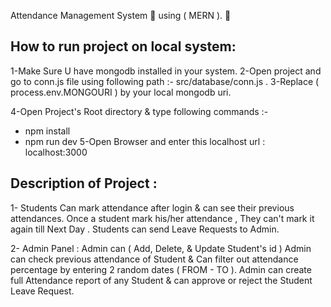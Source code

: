Attendance Management System 📅 using ( MERN ). 🍃

## How to run project on local system:

1-Make Sure U have mongodb installed in your system.
2-Open project and go to conn.js file using following path :- src/database/conn.js .
3-Replace ( process.env.MONGOURI ) by your local mongodb uri.

4-Open Project's Root directory & type following commands :-
- npm install
- npm run dev
5-Open Browser and enter this localhost url : localhost:3000

## Description of Project :

1- Students Can mark attendance after login & can see their previous attendances. Once a student mark his/her attendance , They can't mark it again till Next Day . Students can send Leave Requests to Admin.

2- Admin Panel : Admin can ( Add, Delete, & Update Student's id )
Admin can check previous attendance of Student & Can filter out attendance percentage by entering 2 random dates ( FROM - TO ). Admin can create full Attendance report of any Student & can approve or reject the Student Leave Request.
